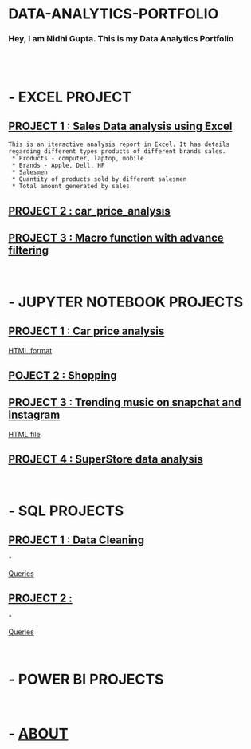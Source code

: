 # DATA-ANALYTICS-PORTFOLIO                                    

### Hey, I am Nidhi Gupta. This is my Data Analytics Portfolio 


<Br></br>

# - EXCEL PROJECT

## [PROJECT 1 : Sales Data analysis using Excel](https://github.com/nidhigupta13/sales-project-using-excel)
    This is an iteractive analysis report in Excel. It has details regarding different types products of different brands sales.
     * Products - computer, laptop, mobile
     * Brands - Apple, Dell, HP
     * Salesmen
     * Quantity of products sold by different salesmen
     * Total amount generated by sales
     
 ## [PROJECT 2 : car_price_analysis ](https://github.com/nidhigupta13/DATA-ANALYTICS-PORTFOLIO/blob/main/EXCEL%20PROJECTS/Excel%20project%202-%20NidhiGupta13.xlsx)
    
 ## [PROJECT 3 : Macro function with advance filtering](https://github.com/nidhigupta13/DATA-ANALYTICS-PORTFOLIO/blob/main/EXCEL%20PROJECTS/excel%20-%20macro%20function%20-%20retrieve%20selected%20data.xlsm)
 
 <br>


# - JUPYTER NOTEBOOK PROJECTS

## [PROJECT 1 : Car price analysis](https://github.com/nidhigupta13/DATA-ANALYTICS-PORTFOLIO/blob/main/JUPYTER%20NOTEBOOK%20PROJECTS/car_price_jupyter_project.ipynb)
   
   [HTML format](https://github.com/nidhigupta13/DATA-ANALYTICS-PORTFOLIO/blob/main/JUPYTER%20NOTEBOOK%20PROJECTS/car_price_jupyter_project.html)
    
## [POJECT 2 : Shopping](https://github.com/nidhigupta13/DATA-ANALYTICS-PORTFOLIO/blob/main/JUPYTER%20NOTEBOOK%20PROJECTS/shopping%20data%20analysis.ipynb)

## [PROJECT 3 : Trending music on snapchat and instagram](https://github.com/nidhigupta13/DATA-ANALYTICS-PORTFOLIO/blob/main/JUPYTER%20NOTEBOOK%20PROJECTS/Trending%20Music%20on%20Instagram%20%26%20Snapchat.ipynb)
   
   [HTML file](https://github.com/nidhigupta13/DATA-ANALYTICS-PORTFOLIO/blob/main/JUPYTER%20NOTEBOOK%20PROJECTS/Trending%20Music%20on%20Instagram%20%26%20Snapchat.html)
    
## [PROJECT 4 : SuperStore data analysis](https://github.com/nidhigupta13/DATA-ANALYTICS-PORTFOLIO/blob/main/JUPYTER%20NOTEBOOK%20PROJECTS/superstore.ipynb)

<br>

# - SQL PROJECTS

## [PROJECT 1 : Data Cleaning](https://github.com/nidhigupta13/DATA-ANALYTICS-PORTFOLIO/blob/main/SQL%20PROJECTS/Data%20Cleaning.sql)
    *
   [Queries](https://github.com/nidhigupta13/DATA-ANALYTICS-PORTFOLIO/blob/main/SQL%20PROJECTS/Data%20Cleaning)
    
## [PROJECT 2 : ](https://github.com/nidhigupta13/DATA-ANALYTICS-PORTFOLIO/blob/main/SQL%20PROJECTS/sql%20project%20-%202.sql)
    *
   [Queries](https://github.com/nidhigupta13/DATA-ANALYTICS-PORTFOLIO/blob/main/SQL%20PROJECTS/sql%20project%202)


<br>


# - POWER BI PROJECTS







<br>

# - [ABOUT](https://github.com/nidhigupta13/nidhigupta13)

